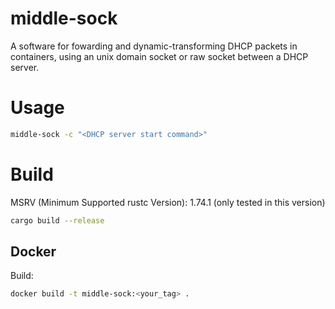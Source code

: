 # middle-sock

A software for fowarding and dynamic-transforming DHCP packets in containers, using an unix domain socket or raw socket between a DHCP server.

# Usage

```sh
middle-sock -c "<DHCP server start command>"
```

# Build

MSRV (Minimum Supported rustc Version): 1.74.1 (only tested in this version)

```sh
cargo build --release
```

## Docker

Build:

```sh
docker build -t middle-sock:<your_tag> .
```
